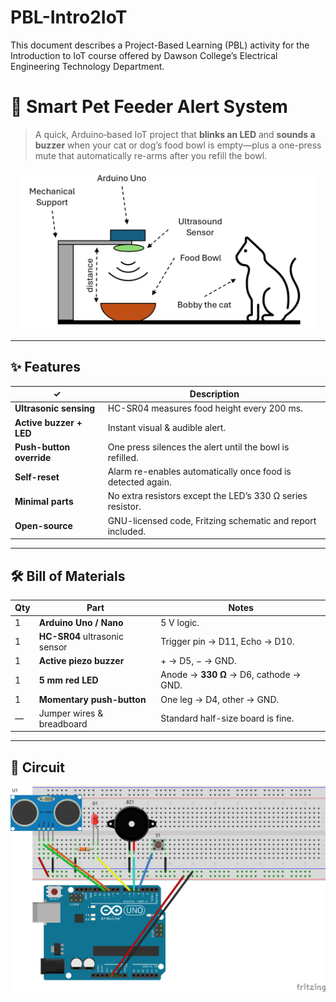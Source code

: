 # PBL-Intro2IoT
This document describes a Project-Based Learning (PBL) activity for the Introduction to IoT course offered by Dawson College’s Electrical Engineering Technology Department.

# 🐾 Smart Pet Feeder Alert System

> A quick, Arduino‐based IoT project that **blinks an LED** and **sounds a buzzer** when your cat or dog’s food bowl is empty—plus a one-press mute that automatically re-arms after you refill the bowl.

<p align="center">
  <img src="docs/PBL_Example_Project_Diagram.png" width="480" alt="Smart Pet Feeder prototype on breadboard">
</p>

---

## ✨ Features
| ✓ | Description |
|---|-------------|
| **Ultrasonic sensing** | HC-SR04 measures food height every 200 ms. |
| **Active buzzer + LED** | Instant visual & audible alert. |
| **Push-button override** | One press silences the alert until the bowl is refilled. |
| **Self-reset** | Alarm re-enables automatically once food is detected again. |
| **Minimal parts** | No extra resistors except the LED’s 330 Ω series resistor. |
| **Open-source** | GNU-licensed code, Fritzing schematic and report included. |

---

## 🛠 Bill of Materials

| Qty | Part | Notes |
|-----|------|-------|
| 1 | **Arduino Uno / Nano** | 5 V logic. |
| 1 | **HC-SR04** ultrasonic sensor | Trigger pin → D11, Echo → D10. |
| 1 | **Active piezo buzzer** | + → D5, − → GND. |
| 1 | **5 mm red LED** | Anode → **330 Ω** → D6, cathode → GND. |
| 1 | **Momentary push-button** | One leg → D4, other → GND. |
| — | Jumper wires & breadboard | Standard half-size board is fine. |

---

## 🔌 Circuit

<p align="center">
  <img src="docs/PBL_Example_Circuit_Diagram.png" width="600" alt="Fritzing schematic">
</p>

